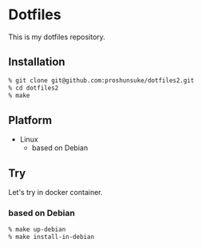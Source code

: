 # Dotfiles

This is my dotfiles repository.

## Installation

```sh
% git clone git@github.com:proshunsuke/dotfiles2.git 
% cd dotfiles2
% make
```

## Platform

* Linux
  * based on Debian

## Try

Let's try in docker container.

### based on Debian

```sh
% make up-debian
% make install-in-debian
```
